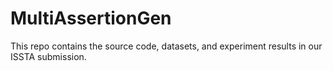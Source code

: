 # MultiAssertionGen
This repo contains the source code, datasets, and experiment results in our ISSTA submission.
